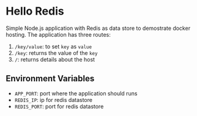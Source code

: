 Hello Redis
===

Simple Node.js application with Redis as data store to demostrate docker hosting. The application has three routes:

1. `/key/value`: to set `key` as `value`
2. `/key`: returns the value of the `key`
3. `/`: returns details about the host

Environment Variables
---

* `APP_PORT`: port where the application should runs
* `REDIS_IP`: ip for redis datastore
* `REDIS_PORT`: port for redis datastore